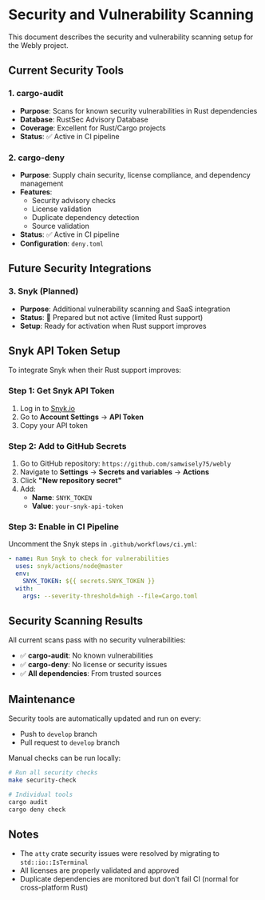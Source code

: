 # Security and Vulnerability Scanning

This document describes the security and vulnerability scanning setup for the Webly project.

## Current Security Tools

### 1. cargo-audit

- **Purpose**: Scans for known security vulnerabilities in Rust dependencies
- **Database**: RustSec Advisory Database
- **Coverage**: Excellent for Rust/Cargo projects
- **Status**: ✅ Active in CI pipeline

### 2. cargo-deny

- **Purpose**: Supply chain security, license compliance, and dependency management
- **Features**:
  - Security advisory checks
  - License validation
  - Duplicate dependency detection
  - Source validation
- **Status**: ✅ Active in CI pipeline
- **Configuration**: `deny.toml`

## Future Security Integrations

### 3. Snyk (Planned)

- **Purpose**: Additional vulnerability scanning and SaaS integration
- **Status**: 🔄 Prepared but not active (limited Rust support)
- **Setup**: Ready for activation when Rust support improves

## Snyk API Token Setup

To integrate Snyk when their Rust support improves:

### Step 1: Get Snyk API Token

1. Log in to [Snyk.io](https://snyk.io/)
2. Go to **Account Settings** → **API Token**
3. Copy your API token

### Step 2: Add to GitHub Secrets

1. Go to GitHub repository: `https://github.com/samwisely75/webly`
2. Navigate to **Settings** → **Secrets and variables** → **Actions**
3. Click **"New repository secret"**
4. Add:
   - **Name**: `SNYK_TOKEN`
   - **Value**: `your-snyk-api-token`

### Step 3: Enable in CI Pipeline

Uncomment the Snyk steps in `.github/workflows/ci.yml`:

```yaml
- name: Run Snyk to check for vulnerabilities
  uses: snyk/actions/node@master
  env:
    SNYK_TOKEN: ${{ secrets.SNYK_TOKEN }}
  with:
    args: --severity-threshold=high --file=Cargo.toml
```

## Security Scanning Results

All current scans pass with no security vulnerabilities:

- ✅ **cargo-audit**: No known vulnerabilities
- ✅ **cargo-deny**: No license or security issues
- ✅ **All dependencies**: From trusted sources

## Maintenance

Security tools are automatically updated and run on every:

- Push to `develop` branch
- Pull request to `develop` branch

Manual checks can be run locally:

```bash
# Run all security checks
make security-check

# Individual tools
cargo audit
cargo deny check
```

## Notes

- The `atty` crate security issues were resolved by migrating to `std::io::IsTerminal`
- All licenses are properly validated and approved
- Duplicate dependencies are monitored but don't fail CI (normal for cross-platform Rust)
